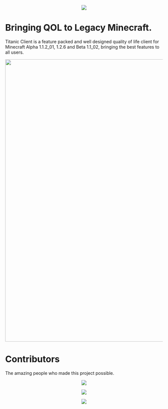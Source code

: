 <p align="center">
    <img src="https://noxiuam.cc/titanic-client/images/logo-text.png">
</p>

# Bringing QOL to Legacy Minecraft.

Titanic Client is a feature packed and well designed quality of life client for Minecraft Alpha 1.1.2_01, 1.2.6 and Beta 1.1_02, bringing the best features to all users.

<p align="center">
    <img src="https://raw.githubusercontent.com/TitanicClient/Client/open-beta/img/mods.png"  width="900" height="auto">
</p>

# Contributors
The amazing people who made this project possible.

<p align="center">
    <img src="https://github-widgetbox.vercel.app/api/profile?username=Noxiuam&data=stars,repositories&theme=mountain">
</p>

<p align="center">
    <img src="https://github-widgetbox.vercel.app/api/profile?username=TheKodeToad&data=stars,repositories&theme=mountain">
</p>

<p align="center">
    <img src="https://github-widgetbox.vercel.app/api/profile?username=betterclient&data=stars,repositories&theme=mountain">
</p>